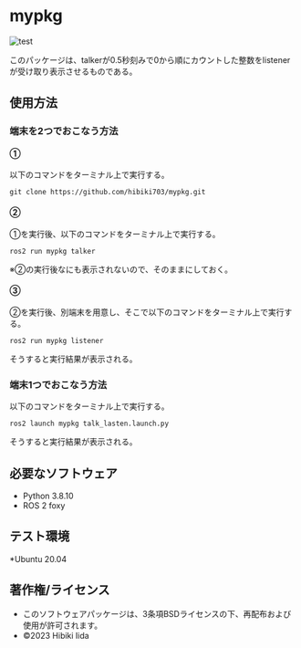 # mypkg
![test](https://github.com/hibiki703/mypkg/actions/workflows/test.yml/badge.svg)

このパッケージは、talkerが0.5秒刻みで0から順にカウントした整数をlistenerが受け取り表示させるものである。

## 使用方法
### 端末を2つでおこなう方法
#### ①
以下のコマンドをターミナル上で実行する。
```
git clone https://github.com/hibiki703/mypkg.git
```
#### ②
 ①を実行後、以下のコマンドをターミナル上で実行する。
```
ros2 run mypkg talker
```
※②の実行後なにも表示されないので、そのままにしておく。

#### ③
 ②を実行後、別端末を用意し、そこで以下のコマンドをターミナル上で実行する。
```
ros2 run mypkg listener
```
そうすると実行結果が表示される。


### 端末1つでおこなう方法
以下のコマンドをターミナル上で実行する。
```
ros2 launch mypkg talk_lasten.launch.py
```
そうすると実行結果が表示される。


## 必要なソフトウェア
* Python 3.8.10
* ROS 2 foxy

## テスト環境
*Ubuntu 20.04

## 著作権/ライセンス
* このソフトウェアパッケージは、3条項BSDライセンスの下、再配布および使用が許可されます。
* ©2023 Hibiki Iida
